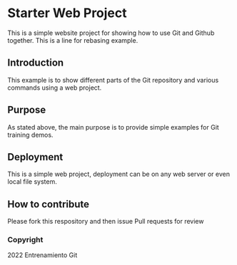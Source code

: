 # Starter Web Project

This is a simple website project for showing how to use Git and Github together.
This is a line for rebasing example.

## Introduction

This example is to show different parts of the Git repository and various commands using a web project.

## Purpose

As stated above, the main purpose is to provide simple examples for Git training demos.

## Deployment

This is a simple web project, deployment can be on any web server or even local file system.

## How to contribute

Please fork this respository and then issue Pull requests for review

### Copyright

2022 Entrenamiento Git
